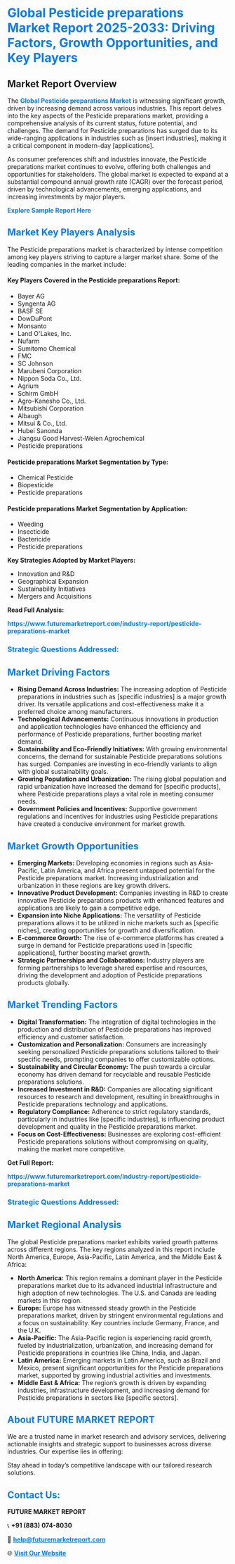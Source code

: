 <h1 style="color: #007BFF;">Global Pesticide preparations Market Report 2025-2033: Driving Factors, Growth Opportunities, and Key Players</h1>

<section id="overview">
<h2>Market Report Overview</h2>
<p>The <a href="https://www.futuremarketreport.com/industry-report/pesticide-preparations-market" style="color: #007BFF; text-decoration: none;"><strong>Global Pesticide preparations Market</strong></a> is witnessing significant growth, driven by increasing demand across various industries. This report delves into the key aspects of the Pesticide preparations market, providing a comprehensive analysis of its current status, future potential, and challenges. The demand for Pesticide preparations has surged due to its wide-ranging applications in industries such as [insert industries], making it a critical component in modern-day [applications].</p>
<p>As consumer preferences shift and industries innovate, the Pesticide preparations market continues to evolve, offering both challenges and opportunities for stakeholders. The global market is expected to expand at a substantial compound annual growth rate (CAGR) over the forecast period, driven by technological advancements, emerging applications, and increasing investments by major players.</p>
</section>

<section id="overview">
<p><a href="https://www.futuremarketreport.com/request-sample/reportId=35388" style="color: #007BFF; text-decoration: none;"><strong>Explore Sample Report Here</strong></a></p>
</section>

<section id="key-players">
<h2 style="color: #007BFF;">Market Key Players Analysis</h2>
<p>The Pesticide preparations market is characterized by intense competition among key players striving to capture a larger market share. Some of the leading companies in the market include:</p>
<h4>Key Players Covered in the Pesticide preparations Report:</h4>
<ul><li>Bayer AG</li><li>Syngenta AG</li><li>BASF SE</li><li>DowDuPont</li><li>Monsanto</li><li>Land O&#039;Lakes, Inc.</li><li>Nufarm</li><li>Sumitomo Chemical</li><li>FMC</li><li>SC Johnson</li><li>Marubeni Corporation</li><li>Nippon Soda Co., Ltd.</li><li>Agrium</li><li>Schirm GmbH</li><li>Agro-Kanesho Co., Ltd.</li><li>Mitsubishi Corporation</li><li>Albaugh</li><li>Mitsui &amp; Co., Ltd.</li><li>Hubei Sanonda</li><li>Jiangsu Good Harvest-Weien Agrochemical</li><li>Pesticide preparations</li></ul>
<h4>Pesticide preparations Market Segmentation by Type:</h4>
<ul><li>Chemical Pesticide</li><li>Biopesticide</li><li>Pesticide preparations</li></ul>

<h4>Pesticide preparations Market Segmentation by Application:</h4>
<ul><li>Weeding</li><li>Insecticide</li><li>Bactericide</li><li>Pesticide preparations</li></ul>
<p><strong>Key Strategies Adopted by Market Players:</strong></p>
<ul>
<li>Innovation and R&D</li>
<li>Geographical Expansion</li>
<li>Sustainability Initiatives</li>
<li>Mergers and Acquisitions</li>
</ul>
</section>

<section>
<p><strong>Read Full Analysis: </strong></p><a href="https://www.futuremarketreport.com/industry-report/pesticide-preparations-market" style="color: #007BFF; text-decoration: none;"><strong>https://www.futuremarketreport.com/industry-report/pesticide-preparations-market</strong></a>
<h3 style="color: #007BFF;">Strategic Questions Addressed:</h3>
</section>

<section id="driving-factors">
<h2 style="color: #007BFF;">Market Driving Factors</h2>
<ul>
<li><strong>Rising Demand Across Industries:</strong> The increasing adoption of Pesticide preparations in industries such as [specific industries] is a major growth driver. Its versatile applications and cost-effectiveness make it a preferred choice among manufacturers.</li>
<li><strong>Technological Advancements:</strong> Continuous innovations in production and application technologies have enhanced the efficiency and performance of Pesticide preparations, further boosting market demand.</li>
<li><strong>Sustainability and Eco-Friendly Initiatives:</strong> With growing environmental concerns, the demand for sustainable Pesticide preparations solutions has surged. Companies are investing in eco-friendly variants to align with global sustainability goals.</li>
<li><strong>Growing Population and Urbanization:</strong> The rising global population and rapid urbanization have increased the demand for [specific products], where Pesticide preparations plays a vital role in meeting consumer needs.</li>
<li><strong>Government Policies and Incentives:</strong> Supportive government regulations and incentives for industries using Pesticide preparations have created a conducive environment for market growth.</li>
</ul>
</section>

<section id="growth-opportunities">
<h2 style="color: #007BFF;">Market Growth Opportunities</h2>
<ul>
<li><strong>Emerging Markets:</strong> Developing economies in regions such as Asia-Pacific, Latin America, and Africa present untapped potential for the Pesticide preparations market. Increasing industrialization and urbanization in these regions are key growth drivers.</li>
<li><strong>Innovative Product Development:</strong> Companies investing in R&D to create innovative Pesticide preparations products with enhanced features and applications are likely to gain a competitive edge.</li>
<li><strong>Expansion into Niche Applications:</strong> The versatility of Pesticide preparations allows it to be utilized in niche markets such as [specific niches], creating opportunities for growth and diversification.</li>
<li><strong>E-commerce Growth:</strong> The rise of e-commerce platforms has created a surge in demand for Pesticide preparations used in [specific applications], further boosting market growth.</li>
<li><strong>Strategic Partnerships and Collaborations:</strong> Industry players are forming partnerships to leverage shared expertise and resources, driving the development and adoption of Pesticide preparations products globally.</li>
</ul>
</section>

<section id="trending-factors">
<h2 style="color: #007BFF;">Market Trending Factors</h2>
<ul>
<li><strong>Digital Transformation:</strong> The integration of digital technologies in the production and distribution of Pesticide preparations has improved efficiency and customer satisfaction.</li>
<li><strong>Customization and Personalization:</strong> Consumers are increasingly seeking personalized Pesticide preparations solutions tailored to their specific needs, prompting companies to offer customizable options.</li>
<li><strong>Sustainability and Circular Economy:</strong> The push towards a circular economy has driven demand for recyclable and reusable Pesticide preparations solutions.</li>
<li><strong>Increased Investment in R&D:</strong> Companies are allocating significant resources to research and development, resulting in breakthroughs in Pesticide preparations technology and applications.</li>
<li><strong>Regulatory Compliance:</strong> Adherence to strict regulatory standards, particularly in industries like [specific industries], is influencing product development and quality in the Pesticide preparations market.</li>
<li><strong>Focus on Cost-Effectiveness:</strong> Businesses are exploring cost-efficient Pesticide preparations solutions without compromising on quality, making the market more competitive.</li>
</ul>
</section>

<section>
<p><strong>Get Full Report: </strong></p><a href="https://www.futuremarketreport.com/industry-report/pesticide-preparations-market" style="color: #007BFF; text-decoration: none;"><strong>https://www.futuremarketreport.com/industry-report/pesticide-preparations-market</strong></a>
<h3 style="color: #007BFF;">Strategic Questions Addressed:</h3>
</section>


<section id="regional-analysis">
<h2 style="color: #007BFF;">Market Regional Analysis</h2>
<p>The global Pesticide preparations market exhibits varied growth patterns across different regions. The key regions analyzed in this report include North America, Europe, Asia-Pacific, Latin America, and the Middle East & Africa:</p>
<ul>
<li><strong>North America:</strong> This region remains a dominant player in the Pesticide preparations market due to its advanced industrial infrastructure and high adoption of new technologies. The U.S. and Canada are leading markets in this region.</li>
<li><strong>Europe:</strong> Europe has witnessed steady growth in the Pesticide preparations market, driven by stringent environmental regulations and a focus on sustainability. Key countries include Germany, France, and the U.K.</li>
<li><strong>Asia-Pacific:</strong> The Asia-Pacific region is experiencing rapid growth, fueled by industrialization, urbanization, and increasing demand for Pesticide preparations in countries like China, India, and Japan.</li>
<li><strong>Latin America:</strong> Emerging markets in Latin America, such as Brazil and Mexico, present significant opportunities for the Pesticide preparations market, supported by growing industrial activities and investments.</li>
<li><strong>Middle East & Africa:</strong> The region’s growth is driven by expanding industries, infrastructure development, and increasing demand for Pesticide preparations in sectors like [specific sectors].</li>
</ul>
</section>

<footer>
<h2 style="color: #007BFF;">About FUTURE MARKET REPORT</h2>
<p>We are a trusted name in market research and advisory services, delivering actionable insights and strategic support to businesses across diverse industries. Our expertise lies in offering:</p>

<p>Stay ahead in today’s competitive landscape with our tailored research solutions.</p>

<h2 style="color: #007BFF;">Contact Us:</h2>
<p><strong>FUTURE MARKET REPORT</strong></p>
<p>📞 <strong>+91 (883) 074-8030</strong></p>
<p>📧 <strong><a href="mailto:help@futuremarketreport.com" style="color: #007BFF;">help@futuremarketreport.com</a></strong></p>
<p>🌐 <strong><a href="https://www.futuremarketreport.com/" style="color: #007BFF;">Visit Our Website</a></strong></p>
</footer>